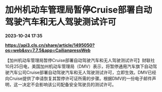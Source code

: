 # 加州机动车管理局暂停Cruise部署自动驾驶汽车和无人驾驶测试许可

**2023-10-24 17:35**

**https://api3.cls.cn/share/article/1495050?os=web&sv=7.7.5&app=CailianpressWeb**

【加州机动车管理局暂停Cruise部署自动驾驶汽车和无人驾驶测试许可】财联社10月25日电，美国加州机动车管理局（DMV）表示，将暂停通用汽车旗下自动驾驶汽车公司Cruise部署自动驾驶汽车和无人驾驶测试许可，立即生效。DMV已经向Cruise提供了申请恢复其暂停许可证所需的步骤。根据DMV的一份电子邮件声明，这一决定不会影响该公司配备安全驾驶员的测试许可。